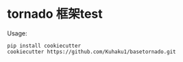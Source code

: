 # tornado 框架test

Usage:

```
pip install cookiecutter
cookiecutter https://github.com/Kuhaku1/basetornado.git
```